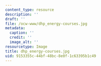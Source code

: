```yaml
---
content_type: resource
description: ''
draft: ''
file: /ocw-www/dhp_energy-courses.jpg
metadata:
  caption: ''
  credit: ''
  image_alt: ''
resourcetype: Image
title: dhp_energy-courses.jpg
uid: 9153355c-44bf-48bc-8e0f-1c63395b1c49
---
```


